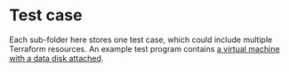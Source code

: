 # Test case

Each sub-folder here stores one test case, which could include multiple Terraform resources. An example test program contains [a virtual machine with a data disk attached](https://github.com/jingjia-peng/Lilac-v0/blob/main/test/virtual_machine_data_disk_attachment/main.tf).

